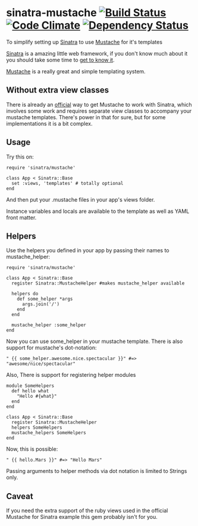 sinatra-mustache [![Build Status](https://travis-ci.org/beatrichartz/sinatra-mustache.png?branch=master)](https://travis-ci.org/beatrichartz/sinatra-mustache) [![Code Climate](https://codeclimate.com/github/beatrichartz/sinatra-mustache.png)](https://codeclimate.com/github/beatrichartz/sinatra-mustache) [![Dependency Status](https://gemnasium.com/beatrichartz/sinatra-mustache.png)](https://gemnasium.com/beatrichartz/sinatra-mustache)
================

To simplify setting up [Sinatra][1] to use [Mustache][2] for it's templates

[Sinatra][1] is a amazing little web framework, if you don't know much
about it you should take some time to [get to know it][4].

[Mustache][2] is a really great and simple templating system.

Without extra view classes
----

There is already an [official][3] way to get Mustache to work with Sinatra, which involves some work and requires separate view classes to accompany your mustache templates. There's power in that for sure, but for some implementations it is a bit complex.

Usage
----

Try this on:

    require 'sinatra/mustache'

    class App < Sinatra::Base
      set :views, 'templates' # totally optional
    end

And then put your .mustache files in your app's views folder.

Instance variables and locals are available to the template as well as YAML front matter.

Helpers
----

Use the helpers you defined in your app by passing their names to mustache_helper:

    require 'sinatra/mustache'
    
    class App < Sinatra::Base
      register Sinatra::MustacheHelper #makes mustache_helper available
      
      helpers do
        def some_helper *args
          args.join('/')
        end
      end
      
      mustache_helper :some_helper
    end
    
Now you can use some_helper in your mustache template. There is also support for mustache's dot-notation:

    " {{ some_helper.awesome.nice.spectacular }}" #=> "awesome/nice/spectacular"
    
Also, There is support for registering helper modules

    module SomeHelpers
      def hello what
        "Hello #{what}"
      end
    end

    class App < Sinatra::Base
      register Sinatra::MustacheHelper
      helpers SomeHelpers
      mustache_helpers SomeHelpers
    end
    
Now, this is possible:

    " {{ hello.Mars }}" #=> "Hello Mars"
    
Passing arguments to helper methods via dot notation is limited to Strings only.

Caveat
----

If you need the extra support of the ruby views used in the official Mustache for Sinatra example this gem probably isn't for you.

[1]: http://www.sinatrarb.com/
[2]: http://mustache.github.com/
[3]: https://github.com/defunkt/mustache-sinatra-example
[4]: http://sinatra-book.gittr.com/
